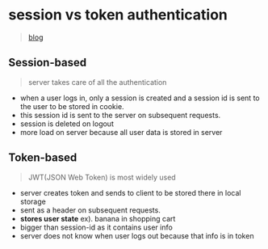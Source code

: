 # session vs token authentication
> [blog](https://betterprogramming.pub/json-web-tokens-vs-session-cookies-for-authentication-55a5ddafb435#:~:text=Token-based%20authentication%20using%20JWT,use%20the%20system%20at%20once.)

## Session-based
> server takes care of all the authentication

- when a user logs in, only a session is created and a session id is sent to the user to be stored in cookie.
- this session id is sent to the server on subsequent requests.
- session is deleted on logout
- more load on server because all user data is stored in server

## Token-based
> JWT(JSON Web Token) is most widely used

- server creates token and sends to client to be stored there in local storage
- sent as a header on subsequent requests.
- **stores user state** ex). banana in shopping cart
- bigger than session-id as it contains user info
- server does not know when user logs out because that info is in token